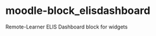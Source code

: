 moodle-block_elisdashboard
==========================

Remote-Learner ELIS Dashboard block for widgets
